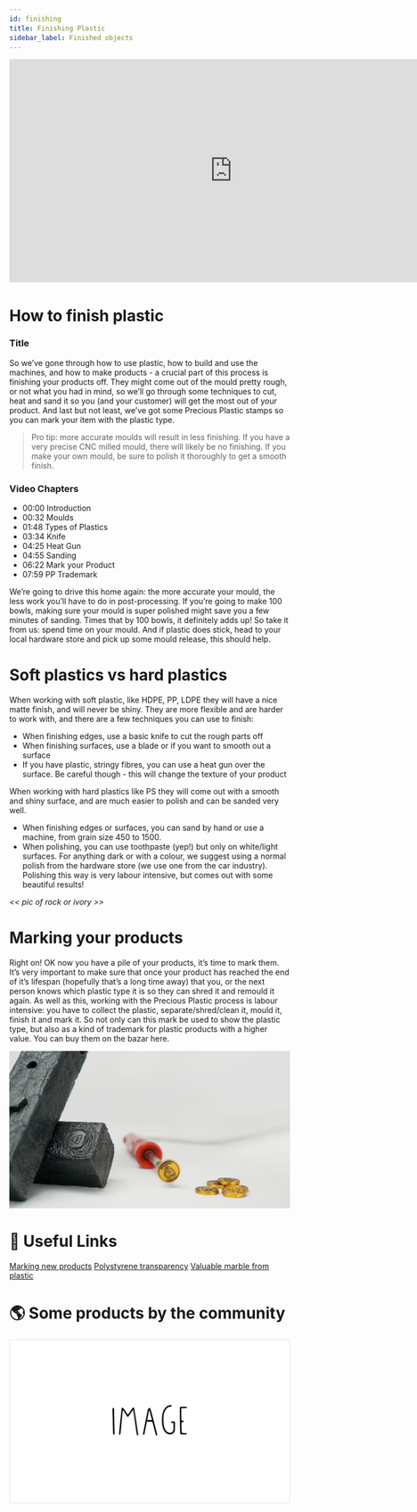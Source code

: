```yaml
---
id: finishing
title: Finishing Plastic
sidebar_label: Finished objects
---
```


<div class="videocontainer">
  <iframe width="800" height="400" src="https://www.youtube.com/embed/JwdlLelQWws" frameborder="0" allow="accelerometer; autoplay; encrypted-media; gyroscope; picture-in-picture" allowfullscreen></iframe>
</div>

<style>
:root {
  --highlight: #ffe084;
  --links: rgb(131, 206, 235);
  --hover: rgb(131, 206, 235);
}
</style>

# How to finish plastic


<div class="videoChapters">
<div class="videoChaptersMain">

### Title

So we’ve gone through how to use plastic, how to build and use the machines, and how to make products - a crucial part of this process is finishing your products off. They might come out of the mould pretty rough, or not what you had in mind, so we’ll go through some techniques to cut, heat and sand it so you (and your customer) will get the most out of your product. And last but not least, we’ve got some Precious Plastic stamps so you can mark your item with the plastic type.

> Pro tip: more accurate moulds will result in less finishing. If you have a very precise CNC milled mould, there will likely be no finishing. If you make your own mould, be sure to polish it thoroughly to get a smooth finish.


</div>
<div class="videoChaptersSidebar">

### Video Chapters

- 00:00 Introduction
- 00:32 Moulds
- 01:48 Types of Plastics
- 03:34 Knife
- 04:25 Heat Gun
- 04:55 Sanding
- 06:22 Mark your Product
- 07:59 PP Trademark


</div>
</div>

We’re going to drive this home again: the more accurate your mould, the less work you’ll have to do in post-processing. If you’re going to make 100 bowls, making sure your mould is super polished might save you a few minutes of sanding. Times that by 100 bowls, it definitely adds up! So take it from us: spend time on your mould. And if plastic does stick, head to your local hardware store and pick up some mould release, this should help.

# Soft plastics vs hard plastics

When working with soft plastic, like HDPE, PP, LDPE they will have a nice matte finish, and will never be shiny. They are more flexible and are harder to work with, and  there are a few techniques you can use to finish:

- When finishing edges, use a basic knife to cut the rough parts off
- When finishing surfaces, use a blade or if you want to smooth out a surface
- If you have plastic, stringy fibres, you can use a heat gun over the surface. Be careful though - this will change the texture of your product

When working with hard plastics like PS they will come out with a smooth and shiny surface, and are much easier to polish and can be sanded very well.

- When finishing edges or surfaces, you can sand by hand or use a machine, from grain size 450 to 1500.
- When polishing, you can use toothpaste (yep!) but only on white/light surfaces. For anything dark or with a colour, we suggest using a normal polish from the hardware store (we use one from the car industry). Polishing this way is very labour intensive, but comes out with some beautiful results!

*<< pic of rock or ivory >>*

# Marking your products

Right on! OK now you have a pile of your products, it’s time to mark them. It’s very important to make sure that once your product has reached the end of it’s lifespan (hopefully that’s a long time away) that you, or the next person knows which plastic type it is so they can shred it and remould it again. As well as this, working with the Precious Plastic process is labour intensive: you have to collect the plastic, separate/shred/clean it, mould it, finish it and mark it. So not only can this mark be used to show the plastic type, but also as a kind of trademark for plastic products with a higher value. You can buy them on the bazar here.

![PP Mark](assets/pp_mark.jpg)

# 🙌 Useful Links

[Marking new products](https://davehakkens.nl/community/forums/topic/branding-new-products/)
[Polystyrene transparency](https://davehakkens.nl/community/forums/topic/polystyrene-transparency/)
[Valuable marble from plastic](https://davehakkens.nl/community/forums/topic/valuable-marble-from-plastic/)

# 🌎 Some products by the community

![PP Image](assets/ppimage.jpg)
